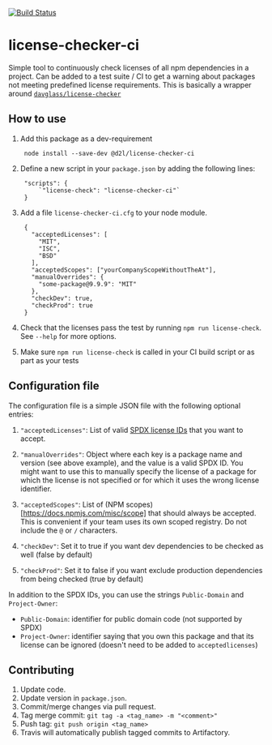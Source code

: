 [![Build Status](https://travis-ci.com/Brightspace/license-checker-ci.svg?token=6ZPKDbnLEoi6zxDfhpAL&branch=master)](https://travis-ci.com/Brightspace/license-checker-ci)

# license-checker-ci

Simple tool to continuously check licenses of all npm dependencies in a project. Can be added to a test suite / CI to get a warning about packages not meeting predefined license requirements. This is basically a wrapper around [`davglass/license-checker`]([https://github.com/davglass/license-checker)

## How to use

1. Add this package as a dev-requirement

        node install --save-dev @d2l/license-checker-ci

1. Define a new script in your `package.json` by adding the following lines:

		"scripts": {
			`"license-check": "license-checker-ci"`
		}

1. Add a file `license-checker-ci.cfg` to your node module.

		{
		  "acceptedLicenses": [
			"MIT",
			"ISC",
			"BSD"
		  ],
		  "acceptedScopes": ["yourCompanyScopeWithoutTheAt"],
		  "manualOverrides": {
			"some-package@9.9.9": "MIT"
		  },
		  "checkDev": true,
		  "checkProd": true
		}

1. Check that the licenses pass the test by running `npm run license-check`. See `--help` for more options.

1. Make sure `npm run license-check` is called in your CI build script or as part as your tests

## Configuration file

The configuration file is a simple JSON file with the following optional entries:

1. `"acceptedLicenses"`: List of valid [SPDX license IDs](https://spdx.org/licenses/) that you want to accept.

1. `"manualOverrides"`: Object where each key is a package name and version (see above example), and the value is a valid SPDX ID. You might want to use this to manually specify the license of a package for which the license is not specified or for which it uses the wrong license identifier.

1. `"acceptedScopes"`: List of (NPM scopes)[https://docs.npmjs.com/misc/scope] that should always be accepted. This is convenient if your team uses its own scoped registry. Do not include the `@` or `/` characters.

1. `"checkDev"`: Set it to true if you want dev dependencies to be checked as well (false by default)

2. `"checkProd"`: Set it to false if you want exclude production dependencies from being checked (true by default)

In addition to the SPDX IDs, you can use the strings `Public-Domain` and `Project-Owner`:

- `Public-Domain`: identifier for public domain code (not supported by SPDX)
- `Project-Owner`: identifier saying that you own this package and that its license can be ignored (doesn't need to be added to `acceptedlicenses`)

## Contributing

1. Update code.
1. Update version in `package.json`.
1. Commit/merge changes via pull request.
1. Tag merge commit: `git tag -a <tag_name> -m "<comment>"`
1. Push tag: `git push origin <tag_name>`
1. Travis will automatically publish tagged commits to Artifactory.
